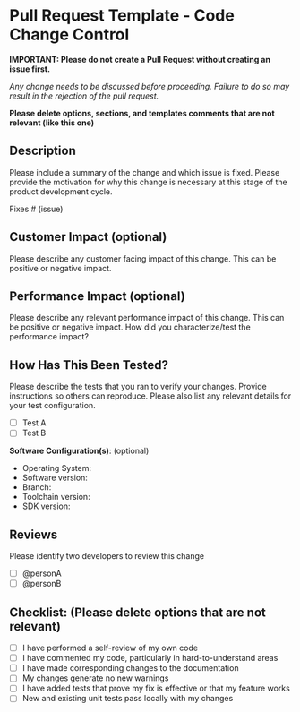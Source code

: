 # Pull Request Template - Code Change Control

**IMPORTANT: Please do not create a Pull Request without creating an issue first.**

*Any change needs to be discussed before proceeding. Failure to do so may result in the rejection of the pull request.*

**Please delete options, sections, and templates comments that are not relevant (like this one)**

## Description

Please include a summary of the change and which issue is fixed. Please provide the motivation for why this change is necessary at this stage of the product development cycle.

Fixes # (issue)

## Customer Impact (optional)

Please describe any customer facing impact of this change. This can be positive or negative impact.

## Performance Impact (optional)

Please describe any relevant performance impact of this change. This can be positive or negative impact. How did you characterize/test the performance impact?

## How Has This Been Tested?

Please describe the tests that you ran to verify your changes. Provide instructions so others can reproduce. Please also list any relevant details for your test configuration.

- [ ] Test A
- [ ] Test B

**Software Configuration(s)**: (optional)

* Operating System:
* Software version:
* Branch:
* Toolchain version:
* SDK version:

## Reviews

Please identify two developers to review this change

- [ ] @personA
- [ ] @personB

## Checklist: (Please delete options that are not relevant)

- [ ] I have performed a self-review of my own code
- [ ] I have commented my code, particularly in hard-to-understand areas
- [ ] I have made corresponding changes to the documentation
- [ ] My changes generate no new warnings
- [ ] I have added tests that prove my fix is effective or that my feature works
- [ ] New and existing unit tests pass locally with my changes
